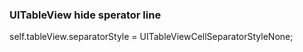 ### UITableView hide sperator line

self.tableView.separatorStyle = UITableViewCellSeparatorStyleNone;